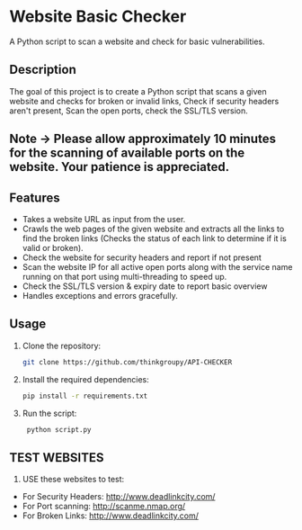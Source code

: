 # Website Basic Checker

A Python script to scan a website and check for basic vulnerabilities.

## Description

The goal of this project is to create a Python script that scans a given website and checks for broken or invalid links, Check if security headers aren't present, Scan the open ports, check the SSL/TLS version.

## Note -> Please allow approximately 10 minutes for the scanning of available ports on the website. Your patience is appreciated.

## Features

- Takes a website URL as input from the user. 
- Crawls the web pages of the given website and extracts all the links to find the broken links (Checks the status of each link to determine if it is valid or broken).
- Check the website for security headers and report if not present
- Scan the website IP for all active open ports along with the service name running on that port using multi-threading to speed up.
- Check the SSL/TLS version & expiry date to report basic overview
- Handles exceptions and errors gracefully.

## Usage

1. Clone the repository:

   ```bash
   git clone https://github.com/thinkgroupy/API-CHECKER


2. Install the required dependencies:

   ```bash
   pip install -r requirements.txt

3. Run the script:

   ```bash
    python script.py

## TEST WEBSITES

1. USE these websites to test:

- For Security Headers: http://www.deadlinkcity.com/
- For Port scanning: http://scanme.nmap.org/
- For Broken Links: http://www.deadlinkcity.com/

